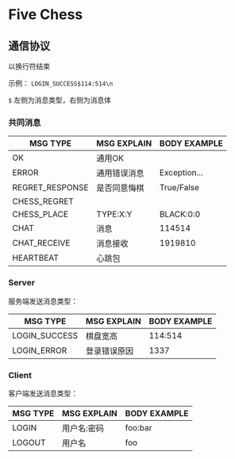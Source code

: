 # Five Chess

## 通信协议

以换行符结束

示例： `LOGIN_SUCCESS$114:514\n`

`$` 左侧为消息类型，右侧为消息体

### 共同消息

| MSG TYPE        | MSG EXPLAIN | BODY EXAMPLE |
|-----------------|-------------|--------------|
| OK              | 通用OK        |              |
| ERROR           | 通用错误消息      | Exception... |
| REGRET_RESPONSE | 是否同意悔棋      | True/False   |
| CHESS_REGRET    |             |              |
| CHESS_PLACE     | TYPE:X:Y    | BLACK:0:0    |
| CHAT            | 消息          | 114514       |
| CHAT_RECEIVE    | 消息接收        | 1919810      |
| HEARTBEAT       | 心跳包         |              |

### Server

服务端发送消息类型：

| MSG TYPE        | MSG EXPLAIN | BODY EXAMPLE |
|-----------------|-------------|--------------|
| LOGIN_SUCCESS   | 棋盘宽高        | 114:514      |
| LOGIN_ERROR     | 登录错误原因      | 1337         |


### Client

客户端发送消息类型：

| MSG TYPE        | MSG EXPLAIN | BODY EXAMPLE |
|-----------------|-------------|--------------|
| LOGIN           | 用户名:密码      | foo:bar      |
| LOGOUT          | 用户名         | foo          |
